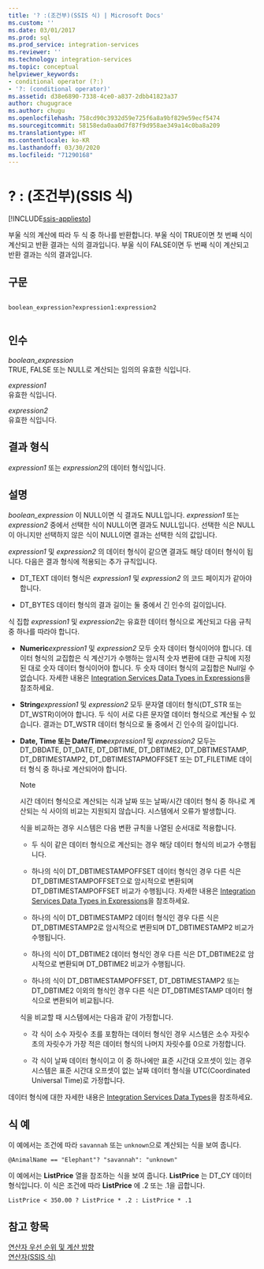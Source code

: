 ```yaml
---
title: '? :(조건부)(SSIS 식) | Microsoft Docs'
ms.custom: ''
ms.date: 03/01/2017
ms.prod: sql
ms.prod_service: integration-services
ms.reviewer: ''
ms.technology: integration-services
ms.topic: conceptual
helpviewer_keywords:
- conditional operator (?:)
- '?: (conditional operator)'
ms.assetid: d38e6890-7338-4ce0-a837-2dbb41823a37
author: chugugrace
ms.author: chugu
ms.openlocfilehash: 758cd90c3932d59e725f6a8a9bf829e59ecf5474
ms.sourcegitcommit: 58158eda0aa0d7f87f9d958ae349a14c0ba8a209
ms.translationtype: HT
ms.contentlocale: ko-KR
ms.lasthandoff: 03/30/2020
ms.locfileid: "71290168"
---
```

# <a name="--conditional-ssis-expression"></a>? : (조건부)(SSIS 식)

[!INCLUDE[ssis-appliesto](../../includes/ssis-appliesto-ssvrpluslinux-asdb-asdw-xxx.md)]


  부울 식의 계산에 따라 두 식 중 하나를 반환합니다. 부울 식이 TRUE이면 첫 번째 식이 계산되고 반환 결과는 식의 결과입니다. 부울 식이 FALSE이면 두 번째 식이 계산되고 반환 결과는 식의 결과입니다.  
  
## <a name="syntax"></a>구문  
  
```  
  
boolean_expression?expression1:expression2  
  
```  
  
## <a name="arguments"></a>인수  
 *boolean_expression*  
 TRUE, FALSE 또는 NULL로 계산되는 임의의 유효한 식입니다.  
  
 *expression1*  
 유효한 식입니다.  
  
 *expression2*  
 유효한 식입니다.  
  
## <a name="result-types"></a>결과 형식  
 *expression1* 또는 *expression2*의 데이터 형식입니다.  
  
## <a name="remarks"></a>설명  
 *boolean_expression* 이 NULL이면 식 결과도 NULL입니다. *expression1* 또는 *expression2* 중에서 선택한 식이 NULL이면 결과도 NULL입니다. 선택한 식은 NULL이 아니지만 선택하지 않은 식이 NULL이면 결과는 선택한 식의 값입니다.  
  
 *expression1* 및 *expression2* 의 데이터 형식이 같으면 결과도 해당 데이터 형식이 됩니다. 다음은 결과 형식에 적용되는 추가 규칙입니다.  
  
-   DT_TEXT 데이터 형식은 *expression1* 및 *expression2* 의 코드 페이지가 같아야 합니다.  
  
-   DT_BYTES 데이터 형식의 결과 길이는 둘 중에서 긴 인수의 길이입니다.  
  
 식 집합 *expression1* 및 *expression2*는 유효한 데이터 형식으로 계산되고 다음 규칙 중 하나를 따라야 합니다.  
  
-   **Numeric***expression1* 및 *expression2* 모두 숫자 데이터 형식이어야 합니다. 데이터 형식의 교집합은 식 계산기가 수행하는 암시적 숫자 변환에 대한 규칙에 지정된 대로 숫자 데이터 형식이어야 합니다. 두 숫자 데이터 형식의 교집합은 Null일 수 없습니다. 자세한 내용은 [Integration Services Data Types in Expressions](../../integration-services/expressions/integration-services-data-types-in-expressions.md)을 참조하세요.  
  
-   **String***expression1* 및 *expression2* 모두 문자열 데이터 형식(DT_STR 또는 DT_WSTR)이어야 합니다. 두 식이 서로 다른 문자열 데이터 형식으로 계산될 수 있습니다. 결과는 DT_WSTR 데이터 형식으로 둘 중에서 긴 인수의 길이입니다.  
  
-   **Date, Time 또는 Date/Time***expression1* 및 *expression2* 모두는 DT_DBDATE, DT_DATE, DT_DBTIME, DT_DBTIME2, DT_DBTIMESTAMP, DT_DBTIMESTAMP2, DT_DBTIMESTAPMOFFSET 또는 DT_FILETIME 데이터 형식 중 하나로 계산되어야 합니다.  
  
    > [!NOTE]  
    >  시간 데이터 형식으로 계산되는 식과 날짜 또는 날짜/시간 데이터 형식 중 하나로 계산되는 식 사이의 비교는 지원되지 않습니다. 시스템에서 오류가 발생합니다.  
  
     식을 비교하는 경우 시스템은 다음 변환 규칙을 나열된 순서대로 적용합니다.  
  
    -   두 식이 같은 데이터 형식으로 계산되는 경우 해당 데이터 형식의 비교가 수행됩니다.  
  
    -   하나의 식이 DT_DBTIMESTAMPOFFSET 데이터 형식인 경우 다른 식은 DT_DBTIMESTAMPOFFSET으로 암시적으로 변환되며 DT_DBTIMESTAMPOFFSET 비교가 수행됩니다. 자세한 내용은 [Integration Services Data Types in Expressions](../../integration-services/expressions/integration-services-data-types-in-expressions.md)을 참조하세요.  
  
    -   하나의 식이 DT_DBTIMESTAMP2 데이터 형식인 경우 다른 식은 DT_DBTIMESTAMP2로 암시적으로 변환되며 DT_DBTIMESTAMP2 비교가 수행됩니다.  
  
    -   하나의 식이 DT_DBTIME2 데이터 형식인 경우 다른 식은 DT_DBTIME2로 암시적으로 변환되며 DT_DBTIME2 비교가 수행됩니다.  
  
    -   하나의 식이 DT_DBTIMESTAMPOFFSET, DT_DBTIMESTAMP2 또는 DT_DBTIME2 이외의 형식인 경우 다른 식은 DT_DBTIMESTAMP 데이터 형식으로 변환되어 비교됩니다.  
  
     식을 비교할 때 시스템에서는 다음과 같이 가정합니다.  
  
    -   각 식이 소수 자릿수 초를 포함하는 데이터 형식인 경우 시스템은 소수 자릿수 초의 자릿수가 가장 적은 데이터 형식의 나머지 자릿수를 0으로 가정합니다.  
  
    -   각 식이 날짜 데이터 형식이고 이 중 하나에만 표준 시간대 오프셋이 있는 경우 시스템은 표준 시간대 오프셋이 없는 날짜 데이터 형식을 UTC(Coordinated Universal Time)로 가정합니다.  
  
 데이터 형식에 대한 자세한 내용은 [Integration Services Data Types](../../integration-services/data-flow/integration-services-data-types.md)을 참조하세요.  
  
## <a name="expression-examples"></a>식 예  
 이 예에서는 조건에 따라 `savannah` 또는 `unknown`으로 계산되는 식을 보여 줍니다.  
  
```  
@AnimalName == "Elephant"? "savannah": "unknown"  
```  
  
 이 예에서는 **ListPrice** 열을 참조하는 식을 보여 줍니다. **ListPrice** 는 DT_CY 데이터 형식입니다. 이 식은 조건에 따라 **ListPrice** 에 .2 또는 .1을 곱합니다.  
  
```  
ListPrice < 350.00 ? ListPrice * .2 : ListPrice * .1  
```  
  
## <a name="see-also"></a>참고 항목  
 [연산자 우선 순위 및 계산 방향](../../integration-services/expressions/operator-precedence-and-associativity.md)   
 [연산자&#40;SSIS 식&#41;](../../integration-services/expressions/operators-ssis-expression.md)  
  
  
